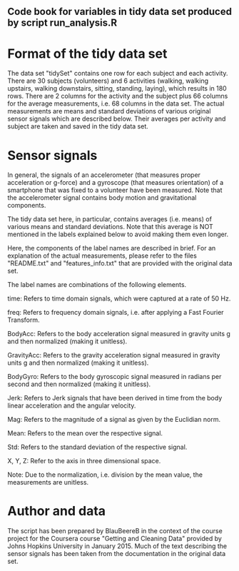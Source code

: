## Code book for variables in tidy data set produced by script run_analysis.R

# Format of the tidy data set

The data set "tidySet" contains one row for each subject and each activity. There are 30 subjects (volunteers) and 6 activities (walking, walking upstairs, walking downstairs, sitting, standing, laying), which results in 180 rows. There are 2 columns for the activity and the subject plus 66 columns for the average measurements, i.e. 68 columns in the data set. The actual measurements are means and standard deviations of various original sensor signals which are described below. Their averages per activity and subject are taken and saved in the tidy data set.

# Sensor signals

In general, the signals of an accelerometer (that measures proper acceleration or g-force) and a gyroscope (that measures orientation) of a smartphone that was fixed to a volunteer have been measured. Note that the accelerometer signal contains body motion and gravitational components.

The tidy data set here, in particular, contains averages (i.e. means) of various means and standard deviations. Note that this average is NOT mentioned in the labels explained below to avoid making them even longer.

Here, the components of the label names are described in brief. For an explanation of the actual measurements, please refer to the files "README.txt" and "features_info.txt" that are provided with the original data set.

The label names are combinations of the following elements.

time:
Refers to time domain signals, which were captured at a rate of 50 Hz.

freq:
Refers to frequency domain signals, i.e. after applying a Fast Fourier Transform.

BodyAcc:
Refers to the body acceleration signal measured in gravity units g and then normalized (making it unitless).

GravityAcc:
Refers to the gravity acceleration signal measured in gravity units g and then normalized (making it unitless).

BodyGyro:
Refers to the body gyroscopic signal measured in radians per second and then normalized (making it unitless).

Jerk:
Refers to Jerk signals that have been derived in time from the body linear acceleration and the angular velocity.

Mag:
Refers to the magnitude of a signal as given by the Euclidian norm.

Mean:
Refers to the mean over the respective signal.

Std:
Refers to the standard deviation of the respective signal.

X, Y, Z:
Refer to the axis in three dimensional space.

Note: Due to the normalization, i.e. division by the mean value, the measurements are unitless.

# Author and data

The script has been prepared by BlauBeereB in the context of the course project for the Coursera course "Getting and Cleaning Data" provided by Johns Hopkins University in January 2015. Much of the text describing the sensor signals has been taken from the documentation in the original data set.


